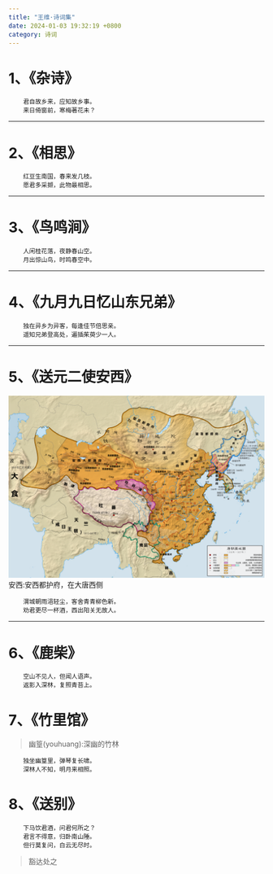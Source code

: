 ```yaml
---
title: "王维·诗词集"
date: 2024-01-03 19:32:19 +0800
category: 诗词
---
```

# 1、《杂诗》
```text
    君自故乡来，应知故乡事。
    来日倚窗前，寒梅著花未？
```
***

# 2、《相思》
```text
    红豆生南国，春来发几枝。
    愿君多采撷，此物最相思。
```
***

# 3、《鸟鸣涧》
```text
    人闲桂花落，夜静春山空。
    月出惊山鸟，时鸣春空中。
```
***

# 4、《九月九日忆山东兄弟》
```text
    独在异乡为异客，每逢佳节倍思亲。
    遥知兄弟登高处，遍插茱萸少一人。
```
***

# 5、《送元二使安西》
![](/assets/img/tang_area.png)
安西:安西都护府，在大唐西侧
```text
    渭城朝雨浥轻尘，客舍青青柳色新。
    劝君更尽一杯酒，西出阳关无故人。
```
*** 

# 6、《鹿柴》
```text
    空山不见人，但闻人语声。
    返影入深林，复照青苔上。
```

# 7、《竹里馆》
> 幽篁(youhuang):深幽的竹林
```text
    独坐幽篁里，弹琴复长啸。
    深林人不知，明月来相照。
```

# 8、《送别》
```text
    下马饮君酒，问君何所之？
    君言不得意，归卧南山陲。
    但行莫复问，白云无尽时。
```
> 豁达处之